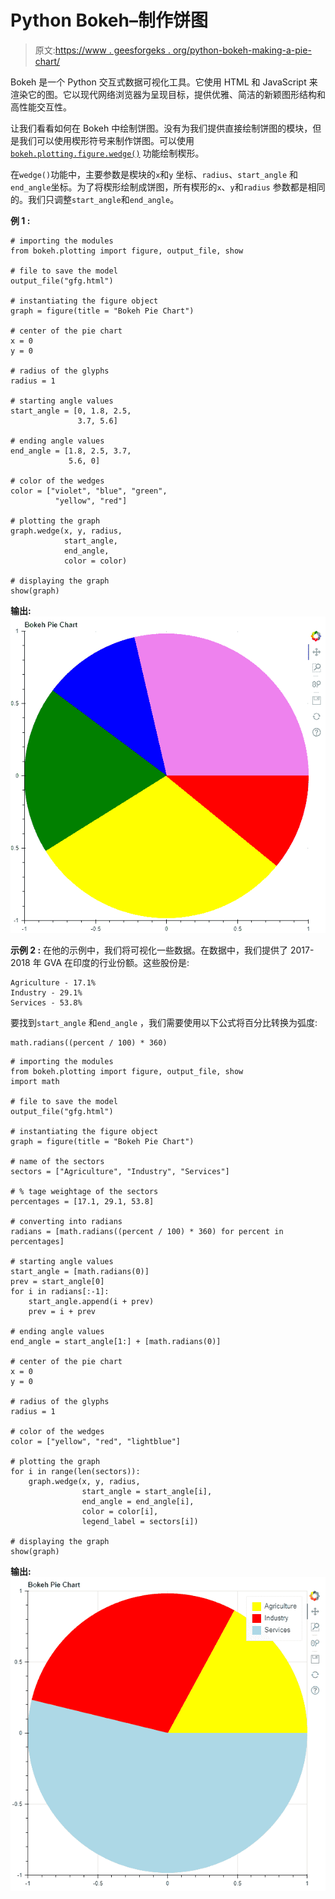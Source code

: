 # Python Bokeh–制作饼图

> 原文:[https://www . geesforgeks . org/python-bokeh-making-a-pie-chart/](https://www.geeksforgeeks.org/python-bokeh-making-a-pie-chart/)

Bokeh 是一个 Python 交互式数据可视化工具。它使用 HTML 和 JavaScript 来渲染它的图。它以现代网络浏览器为呈现目标，提供优雅、简洁的新颖图形结构和高性能交互性。

让我们看看如何在 Bokeh 中绘制饼图。没有为我们提供直接绘制饼图的模块，但是我们可以使用楔形符号来制作饼图。可以使用 [`bokeh.plotting.figure.wedge()`](https://www.geeksforgeeks.org/python-bokeh-plotting-wedges-on-a-graph/) 功能绘制楔形。

在`wedge()`功能中，主要参数是楔块的`x`和`y` 坐标、`radius`、`start_angle` 和`end_angle`坐标。为了将楔形绘制成饼图，所有楔形的`x`、`y`和`radius` 参数都是相同的。我们只调整`start_angle`和`end_angle`。

**例 1 :**

```
# importing the modules
from bokeh.plotting import figure, output_file, show

# file to save the model 
output_file("gfg.html") 

# instantiating the figure object 
graph = figure(title = "Bokeh Pie Chart") 

# center of the pie chart
x = 0
y = 0

# radius of the glyphs
radius = 1

# starting angle values
start_angle = [0, 1.8, 2.5,
               3.7, 5.6]

# ending angle values
end_angle = [1.8, 2.5, 3.7,
             5.6, 0]

# color of the wedges
color = ["violet", "blue", "green",
          "yellow", "red"]

# plotting the graph
graph.wedge(x, y, radius,
            start_angle,
            end_angle,
            color = color)

# displaying the graph
show(graph)
```

**输出:**
![](img/360d1befcd47af04a4a3000a0e4a098a.png)

**示例 2 :** 在他的示例中，我们将可视化一些数据。在数据中，我们提供了 2017-2018 年 GVA 在印度的行业份额。这些股份是:

```
Agriculture - 17.1%
Industry - 29.1%
Services - 53.8%

```

要找到`start_angle` 和`end_angle` ，我们需要使用以下公式将百分比转换为弧度:

```
math.radians((percent / 100) * 360)
```

```
# importing the modules
from bokeh.plotting import figure, output_file, show
import math

# file to save the model 
output_file("gfg.html") 

# instantiating the figure object 
graph = figure(title = "Bokeh Pie Chart") 

# name of the sectors
sectors = ["Agriculture", "Industry", "Services"]

# % tage weightage of the sectors
percentages = [17.1, 29.1, 53.8]

# converting into radians
radians = [math.radians((percent / 100) * 360) for percent in percentages]

# starting angle values
start_angle = [math.radians(0)]
prev = start_angle[0]
for i in radians[:-1]:
    start_angle.append(i + prev)
    prev = i + prev

# ending angle values
end_angle = start_angle[1:] + [math.radians(0)]

# center of the pie chart
x = 0
y = 0

# radius of the glyphs
radius = 1

# color of the wedges
color = ["yellow", "red", "lightblue"]

# plotting the graph
for i in range(len(sectors)):
    graph.wedge(x, y, radius,
                start_angle = start_angle[i],
                end_angle = end_angle[i],
                color = color[i],
                legend_label = sectors[i])

# displaying the graph
show(graph)
```

**输出:**
![](img/d9c1b311b39d94ebddcd7496fea2330c.png)